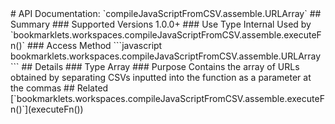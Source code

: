 <link rel="stylesheet" href="/APIDocs/main.css" type="text/css">
<!--Update Table of Contents when creating new pages in the API documentation.-->
# API Documentation: `compileJavaScriptFromCSV.assemble.URLArray`
## Summary
### Supported Versions
1.0.0+
### Use Type
Internal  
Used by `bookmarklets.workspaces.compileJavaScriptFromCSV.assemble.executeFn()`
### Access Method
```javascript
bookmarklets.workspaces.compileJavaScriptFromCSV.assemble.URLArray
```
## Details
### Type
Array
### Purpose
Contains the array of URLs obtained by separating CSVs inputted into the function as a parameter at the commas
## Related
[`bookmarklets.workspaces.compileJavaScriptFromCSV.assemble.executeFn()`](executeFn&#40;&#41;)